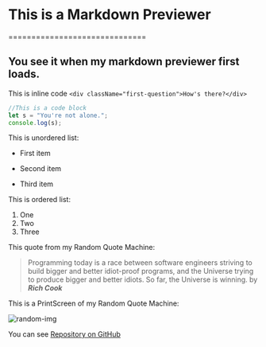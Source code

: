 # This is a Markdown Previewer
==============================
## You see it when my markdown previewer first loads.

This is inline code `<div className="first-question">How's there?</div>`

```javascript
//This is a code block
let s = "You're not alone.";
console.log(s);
```

This is unordered list:
* First item
- Second item
+ Third item

This is ordered list:

1. One
2. Two
3. Three

This quote from my Random Quote Machine:
>Programming today is a race between software engineers striving to build bigger and better idiot-proof programs, and the Universe trying to produce bigger and better idiots. So far, the Universe is winning.
  by **_Rich Cook_**
  
This is a PrintScreen of my Random Quote Machine:

![random-img](https://i.ibb.co/t4fXZdk/printscreen.jpg "PrintScreen of my Random Quote Machine")

You can see [Repository on GitHub](https://github.com/SviatlanKa/markdown-previewer)
